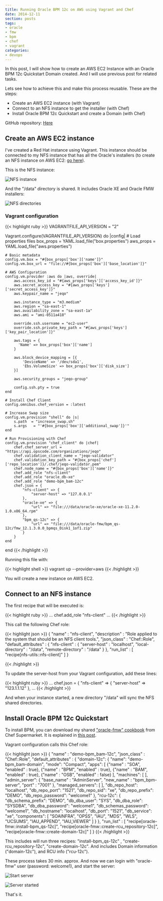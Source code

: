 ```yaml
---
title: Running Oracle BPM 12c on AWS using Vagrant and Chef
date: 2014-12-11
section: posts
tags:
- oracle
- fmw
- bpm
- chef
- vagrant
categories: 
- devops
---
```


In this post, I will show how to create an AWS EC2 Instance with an Oracle BPM 12c Quickstart Domain created. And I will use previous post for related tasks.

<!--more-->

Lets see how to achieve this and make this process reusable. These are the steps:

- Create an AWS EC2 instance (with Vagrant)
- Connect to an NFS instance to get the installer (with Chef)
- Install Oracle BPM 12c Quickstart and create a Domain (with Chef)

GitHub repository: [Here](https://github.com/jeqo/oracle-bpm-12c-aws)

## Create an AWS EC2 instance

I've created a Red Hat instance using Vagrant. This instance should be connected to my NFS instance that has all the Oracle's installers (to create an NFS instance on AWS EC2: [go here](http://jeqo.github.io/blog/devops/create-nfs-instance-aws/)).

This is the NFS instance:

![NFS instance](/images/posts/2014-12-11-run-bpm-12c-aws/2014-12-11_0836.png "NFS Instance")

And the "/data" directory is shared. It includes Oracle XE and Oracle FMW installers:

![NFS directories](/images/posts/2014-12-11-run-bpm-12c-aws/2014-12-11_0841.png "NFS directories")

### Vagrant configuration

{{< highlight ruby >}}
VAGRANTFILE_API_VERSION = "2"

Vagrant.configure(VAGRANTFILE_API_VERSION) do |config|
	# Load properties files
	box_props = YAML.load_file("box.properties")
	aws_props = YAML.load_file("aws.properties")

	# Basic metadata
	config.vm.box = "#{box_props['box']['name']}"
	config.vm.box_url = "file://#{box_props['box']['base_location']}"

	# AWS Configuration
	config.vm.provider :aws do |aws, override|
		aws.access_key_id = "#{aws_props['keys']['access_key_id']}"
		aws.secret_access_key = "#{aws_props['keys']['secret_access_key']}"
		aws.keypair_name = "jeqo"

		aws.instance_type = "m3.medium"
		aws.region = "sa-east-1"
		aws.availability_zone = "sa-east-1a"
		aws.ami = "ami-0511a418"

		override.ssh.username = "ec2-user"
		override.ssh.private_key_path = "#{aws_props['keys']['key_pair_location']}"

		aws.tags = {
		  'Name' => box_props['box']['name']
		}

		aws.block_device_mapping = [{
			'DeviceName' => '/dev/sda1',
			'Ebs.VolumeSize' => box_props['box']['disk_size']
		}]

		aws.security_groups = "jeqo-group"

		config.ssh.pty = true
	end

	# Install Chef Client
	config.omnibus.chef_version = :latest

	# Increase Swap size
	config.vm.provision "shell" do |s|
		s.path	= "increase_swap.sh"
		s.args   = "'#{box_props['box']['additional_swap']}'"
	end

	# Run Provisioning with Chef
	config.vm.provision "chef_client" do |chef|
		chef.chef_server_url = "https://api.opscode.com/organizations/jeqo"
		chef.validation_client_name = "jeqo-validator"
		chef.validation_key_path = "#{box_props['chef']['repo_location']}/.chef/jeqo-validator.pem"
		chef.node_name = "#{box_props['box']['name']}"
		chef.add_role "nfs-client"
		chef.add_role "oracle_db-xe"
		chef.add_role "demo-bpm_bam-12c"
		chef.json = {
			"nfs-client" => {
				"server-host" => "127.0.0.1"
			},
			"oracle-xe" => {
				"url" => "file:///data/oracle-xe/oracle-xe-11.2.0-1.0.x86_64.rpm"
			},
			"bpm_qs-12c" => {
				"url" => "file:///data/oracle-fmw/bpm_qs-12c/fmw_12.1.3.0.0_bpmqs_Disk1_1of1.zip"
			}
		}
	end
end
{{< /highlight >}}


Running this file with:

{{< highlight shell >}}
vagrant up --provider=aws
{{< /highlight >}}

You will create a new instance on AWS EC2.

## Connect to an NFS instance

The first recipe that will be executed is:

{{< highlight ruby >}}
...
  chef.add_role "nfs-client"
...
{{< /highlight >}}

This call the following Chef role:

{{< highlight json >}}
{
  "name" : "nfs-client",
  "description" : "Role applied to the system that should be an NFS client tools.",
  "json_class" : "Chef::Role",
  "default_attributes" : {
    "nfs-client" : {
      "server-host" : "localhost",
      "local-directory" : "/data",
      "remote-directory" : "/data"
    }
  },
  "run_list" : [
    "recipe[nfs-utils::nfs-client]"
  ]
}

{{< /highlight >}}

To update the server-host from your Vagrant configuration, add these lines:

{{< highlight ruby >}}
...
chef.json = {
  "nfs-client" => {
    "server-host" => "123.1.1.12"
  },
  ...
{{< /highlight >}}

And when your instance started, a new directory "/data" will sync the NFS shared directories.

## Install Oracle BPM 12c Quickstart

To install BPM, you can download my shared ["oracle-fmw" cookbook](https://supermarket.chef.io/cookbooks/oracle-fmw) from Chef Supermarket. It is explained in [this post](http://jeqo.github.io/blog/devops/chef-cookbook-oracle-fmw-12c/).

Vagrant configuration calls this Chef role:

{{< highlight json >}}
{
  "name" : "demo-bpm_bam-12c",
  "json_class" : "Chef::Role",
  "default_attributes" : {
    "domain-12c": {
      "name": "demo-bpm_bam-domain",
      "mode": "Compact",
      "apps": [
        {"name" : "SOA", "enabled" : true},
        {"name" : "BPM", "enabled" : true},
        {"name" : "BAM", "enabled" : true},
        {"name" : "OSB", "enabled" : false}
      ],
      "machines": [
      ],
      "admin_server": {
        "base_name" : "AdminServer",
        "new_name" : "bpm_bpm-server",
        "port" : "7001"
      },
      "managed_servers": [
      ],
      "db_repo_host": "localhost",
      "db_repo_port": "1521",
      "db_repo_sid": "xe",
      "db_repo_prefix": "DEMO",
      "db_repo_password": "welcome1"
    },
    "rcu-12c": {
      "db_schema_prefix": "DEMO",
      "db_dba_user": "SYS",
      "db_dba_role": "SYSDBA",
      "db_dba_password": "welcome1",
      "db_schemas_password": "welcome1",
      "db_hostname": "localhost",
      "db_port": "1521",
      "db_service": "xe",
      "components": [
        "SOAINFRA",
        "OPSS",
        "IAU",
        "MDS",
        "WLS",
        "UCSUMS",
        "IAU_APPEND",
        "IAU_VIEWER"
      ]
    }
  },
  "run_list" : [
    "recipe[oracle-fmw::install-bpm_qs-12c]",
    "recipe[oracle-fmw::create-rcu_repository-12c]",
    "recipe[oracle-fmw::create-domain-12c]"
  ]
}
{{< /highlight >}}

This includes will run three recipes: "install-bpm_qs-12c" , "create-rcu_repository-12c", "create-domain-12c". And includes Domain information ("domain-12c"), and RCU info ("rcu-12c").

These process takes 30 min. approx. And now we can login with "oracle-fmw" user (password: welcome1), and start the server:

![Start server](/images/posts/2014-12-11-run-bpm-12c-aws/2014-12-11_0930.png "Stating WebLogic Server")

![Server started](/images/posts/2014-12-11-run-bpm-12c-aws/2014-12-11_0931.png "WebLogic Server with BPM started")

That's it.
